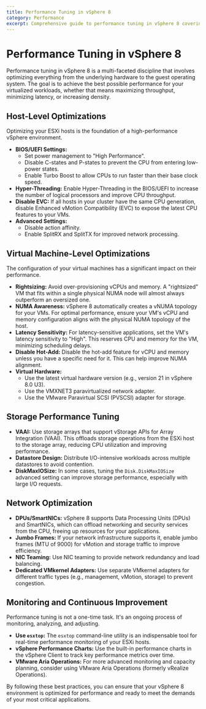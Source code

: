 ```yaml
---
title: Performance Tuning in vSphere 8
category: Performance
excerpt: Comprehensive guide to performance tuning in vSphere 8 covering host-level optimizations, VM configurations, storage tuning, network optimization, and monitoring best practices.
---
```


# Performance Tuning in vSphere 8

Performance tuning in vSphere 8 is a multi-faceted discipline that involves optimizing everything from the underlying hardware to the guest operating system. The goal is to achieve the best possible performance for your virtualized workloads, whether that means maximizing throughput, minimizing latency, or increasing density.

## Host-Level Optimizations

Optimizing your ESXi hosts is the foundation of a high-performance vSphere environment.

*   **BIOS/UEFI Settings:**
    *   Set power management to "High Performance".
    *   Disable C-states and P-states to prevent the CPU from entering low-power states.
    *   Enable Turbo Boost to allow CPUs to run faster than their base clock speed.
*   **Hyper-Threading:** Enable Hyper-Threading in the BIOS/UEFI to increase the number of logical processors and improve CPU throughput.
*   **Disable EVC:** If all hosts in your cluster have the same CPU generation, disable Enhanced vMotion Compatibility (EVC) to expose the latest CPU features to your VMs.
*   **Advanced Settings:**
    *   Disable action affinity.
    *   Enable SplitRX and SplitTX for improved network processing.

## Virtual Machine-Level Optimizations

The configuration of your virtual machines has a significant impact on their performance.

*   **Rightsizing:** Avoid over-provisioning vCPUs and memory. A "rightsized" VM that fits within a single physical NUMA node will almost always outperform an oversized one.
*   **NUMA Awareness:** vSphere 8 automatically creates a vNUMA topology for your VMs. For optimal performance, ensure your VM's vCPU and memory configuration aligns with the physical NUMA topology of the host.
*   **Latency Sensitivity:** For latency-sensitive applications, set the VM's latency sensitivity to "High". This reserves CPU and memory for the VM, minimizing scheduling delays.
*   **Disable Hot-Add:** Disable the hot-add feature for vCPU and memory unless you have a specific need for it. This can help improve NUMA alignment.
*   **Virtual Hardware:**
    *   Use the latest virtual hardware version (e.g., version 21 in vSphere 8.0 U3).
    *   Use the VMXNET3 paravirtualized network adapter.
    *   Use the VMware Paravirtual SCSI (PVSCSI) adapter for storage.

## Storage Performance Tuning

*   **VAAI:** Use storage arrays that support vStorage APIs for Array Integration (VAAI). This offloads storage operations from the ESXi host to the storage array, reducing CPU utilization and improving performance.
*   **Datastore Design:** Distribute I/O-intensive workloads across multiple datastores to avoid contention.
*   **DiskMaxIOSize:** In some cases, tuning the `Disk.DiskMaxIOSize` advanced setting can improve storage performance, especially with large I/O requests.

## Network Optimization

*   **DPUs/SmartNICs:** vSphere 8 supports Data Processing Units (DPUs) and SmartNICs, which can offload networking and security services from the CPU, freeing up resources for your applications.
*   **Jumbo Frames:** If your network infrastructure supports it, enable jumbo frames (MTU of 9000) for vMotion and storage traffic to improve efficiency.
*   **NIC Teaming:** Use NIC teaming to provide network redundancy and load balancing.
*   **Dedicated VMkernel Adapters:** Use separate VMkernel adapters for different traffic types (e.g., management, vMotion, storage) to prevent congestion.

## Monitoring and Continuous Improvement

Performance tuning is not a one-time task. It's an ongoing process of monitoring, analyzing, and adjusting.

*   **Use `esxtop`:** The `esxtop` command-line utility is an indispensable tool for real-time performance monitoring of your ESXi hosts.
*   **vSphere Performance Charts:** Use the built-in performance charts in the vSphere Client to track key performance metrics over time.
*   **VMware Aria Operations:** For more advanced monitoring and capacity planning, consider using VMware Aria Operations (formerly vRealize Operations).

By following these best practices, you can ensure that your vSphere 8 environment is optimized for performance and ready to meet the demands of your most critical applications.
